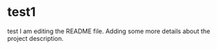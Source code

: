 # test1
test
I am editing the README file. Adding some more details about the project description.

